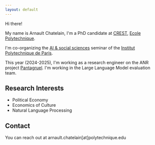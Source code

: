 ```yaml
---
layout: default
---
```


Hi there! 

My name is Arnault Chatelain, I'm a PhD candidate at [CREST](https://crest.science/), [Ecole Polytechnique](https://www.polytechnique.edu/).

I'm co-organizing the [AI & social sciences](https://www.css.cnrs.fr/ai-social-sciences-seminar/) seminar of the [Institut Polytechnique de Paris](https://www.ip-paris.fr/).

This year (2024-2025), I'm working as a research engineer on the ANR project [Pantagruel](https://pantagruel.imag.fr/). I'm working in the Large Language Model evaluation team. 


<!-- 
 I'm also active member of the [Computational Social Science Group](https://www.css.cnrs.fr/) of the [Institut Polytechnique de Paris](https://www.ip-paris.fr/). -->

## Research Interests

- Political Economy
- Economics of Culture
- Natural Language Processing

## Contact

You can reach out at arnault.chatelain[at]polytechnique.edu
